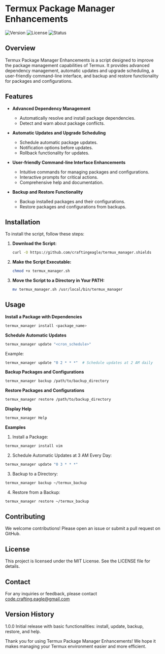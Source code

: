 # Termux Package Manager Enhancements

![Version](https://img.shields.io/badge/version-1.0.0-blue)
![License](https://img.shields.io/badge/license-MIT-green)
![Status](https://img.shields.io/badge/status-active-brightgreen)

## Overview

Termux Package Manager Enhancements is a script designed to improve the package management capabilities of Termux. It provides advanced dependency management, automatic updates and upgrade scheduling, a user-friendly command-line interface, and backup and restore functionality for packages and configurations.

## Features

- **Advanced Dependency Management**
  - Automatically resolve and install package dependencies.
  - Detect and warn about package conflicts.

- **Automatic Updates and Upgrade Scheduling**
  - Schedule automatic package updates.
  - Notification options before updates.
  - Rollback functionality for updates.

- **User-friendly Command-line Interface Enhancements**
  - Intuitive commands for managing packages and configurations.
  - Interactive prompts for critical actions.
  - Comprehensive help and documentation.

- **Backup and Restore Functionality**
  - Backup installed packages and their configurations.
  - Restore packages and configurations from backups.

## Installation

To install the script, follow these steps:

1. **Download the Script:**
   ```sh
   curl -O https://github.com/craftingeagle/termux_manager.shields
   ```
2. **Make the Script Executable:**
   ```sh
   chmod +x termux_manager.sh
   ```
3. **Move the Script to a Directory in Your PATH:**
   ```sh
   mv termux_manager.sh /usr/local/bin/termux_manager
   ```
## Usage
**Install a Package with Dependencies**
   ```sh
   termux_manager install <package_name>
   ```
**Schedule Automatic Updates**
  ```sh
  termux_manager update "<cron_schedule>"
  ```
Example:
  ```sh
  termux_manager update "0 2 * * *"  # Schedule updates at 2 AM daily
  ```
**Backup Packages and Configurations**
  ```sh
  termux_manager backup /path/to/backup_directory
  ```
**Restore Packages and Configurations**
  ```sh
  termux_manager restore /path/to/backup_directory
  ```
**Display Help**
  ```sh
  termux_manager Help
  ```

**Examples**

1. Install a Package:
  ```sh
  termux_manager install vim
  ```

2. Schedule Automatic Updates at 3 AM Every Day:
  ```sh
  termux_manager update "0 3 * * *"
  ```

3. Backup to a Directory:
  ```sh
  termux_manager backup ~/termux_backup
  ```

4. Restore from a Backup:
  ```sh
  termux_manager restore ~/termux_backup
  ```

## Contributing

We welcome contributions! Please open an issue or submit a pull request on GitHub.

## License

This project is licensed under the MIT License. See the LICENSE file for details.

## Contact
For any inquiries or feedback, please contact code.crafting.eagle@gmail.com

## Version History
1.0.0
Initial release with basic functionalities: install, update, backup, restore, and help.

Thank you for using Termux Package Manager Enhancements! We hope it makes managing your Termux environment easier and more efficient.
